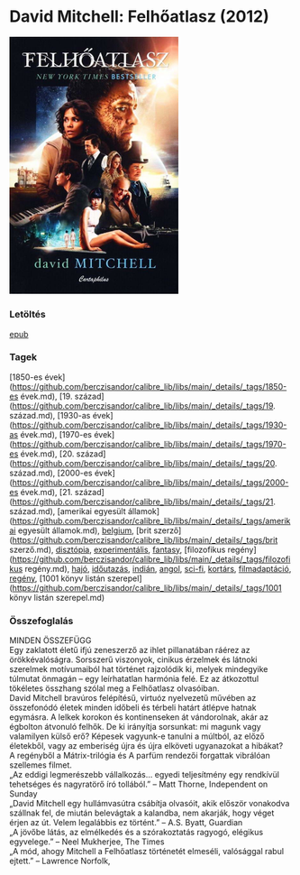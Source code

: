 # <a name="id_454">David Mitchell: Felhőatlasz (2012)</a>
<img src="https://github.com/BercziSandor/calibre_lib/raw/main/libs/main/David%20Mitchell/Felhoatlasz%20%28454%29/cover.jpg" alt="cover" width="300"/>

### Letöltés
[epub](https://github.com/BercziSandor/calibre_lib/raw/main/libs/main/David%20Mitchell/Felhoatlasz%20%28454%29/Felhoatlasz%20-%20David%20Mitchell.epub)

### Tagek
[1850-es évek](https://github.com/berczisandor/calibre_lib/libs/main/_details/_tags/1850-es évek.md), [19. század](https://github.com/berczisandor/calibre_lib/libs/main/_details/_tags/19. század.md), [1930-as évek](https://github.com/berczisandor/calibre_lib/libs/main/_details/_tags/1930-as évek.md), [1970-es évek](https://github.com/berczisandor/calibre_lib/libs/main/_details/_tags/1970-es évek.md), [20. század](https://github.com/berczisandor/calibre_lib/libs/main/_details/_tags/20. század.md), [2000-es évek](https://github.com/berczisandor/calibre_lib/libs/main/_details/_tags/2000-es évek.md), [21. század](https://github.com/berczisandor/calibre_lib/libs/main/_details/_tags/21. század.md), [amerikai egyesült államok](https://github.com/berczisandor/calibre_lib/libs/main/_details/_tags/amerikai egyesült államok.md), [belgium](https://github.com/berczisandor/calibre_lib/libs/main/_details/_tags/belgium.md), [brit szerző](https://github.com/berczisandor/calibre_lib/libs/main/_details/_tags/brit szerző.md), [disztópia](https://github.com/berczisandor/calibre_lib/libs/main/_details/_tags/disztópia.md), [experimentális](https://github.com/berczisandor/calibre_lib/libs/main/_details/_tags/experimentális.md), [fantasy](https://github.com/berczisandor/calibre_lib/libs/main/_details/_tags/fantasy.md), [filozofikus regény](https://github.com/berczisandor/calibre_lib/libs/main/_details/_tags/filozofikus regény.md), [hajó](https://github.com/berczisandor/calibre_lib/libs/main/_details/_tags/hajó.md), [időutazás](https://github.com/berczisandor/calibre_lib/libs/main/_details/_tags/időutazás.md), [indián](https://github.com/berczisandor/calibre_lib/libs/main/_details/_tags/indián.md), [angol](https://github.com/berczisandor/calibre_lib/libs/main/_details/_tags/angol.md), [sci-fi](https://github.com/berczisandor/calibre_lib/libs/main/_details/_tags/sci-fi.md), [kortárs](https://github.com/berczisandor/calibre_lib/libs/main/_details/_tags/kortárs.md), [filmadaptáció](https://github.com/berczisandor/calibre_lib/libs/main/_details/_tags/filmadaptáció.md), [regény](https://github.com/berczisandor/calibre_lib/libs/main/_details/_tags/regény.md), [1001 könyv listán szerepel](https://github.com/berczisandor/calibre_lib/libs/main/_details/_tags/1001 könyv listán szerepel.md)

### Összefoglalás
<div>
<p>MINDEN ​ÖSSZEFÜGG <br>Egy zaklatott életű ifjú zeneszerző az ihlet pillanatában ráérez az örökkévalóságra. Sorsszerű viszonyok, cinikus érzelmek és látnoki szerelmek motívumaiból hat történet rajzolódik ki, melyek mindegyike túlmutat önmagán – egy leírhatatlan harmónia felé. Ez az átkozottul tökéletes összhang szólal meg a Felhőatlasz olvasóiban. <br>David Mitchell bravúros felépítésű, virtuóz nyelvezetű művében az összefonódó életek minden időbeli és térbeli határt átlépve hatnak egymásra. A lelkek korokon és kontinenseken át vándorolnak, akár az égbolton átvonuló felhők. De ki irányítja sorsunkat: mi magunk vagy valamilyen külső erő? Képesek vagyunk-e tanulni a múltból, az előző életekből, vagy az emberiség újra és újra elköveti ugyanazokat a hibákat? <br>A regényből a Mátrix-trilógia és A parfüm rendezői forgattak vibrálóan szellemes filmet.<br>„Az eddigi legmerészebb vállalkozás… egyedi teljesítmény egy rendkívül tehetséges és nagyratörő író tollából.” – Matt Thorne, Independent on Sunday<br>„David Mitchell egy hullámvasútra csábítja olvasóit, akik először vonakodva szállnak fel, de miután belevágtak a kalandba, nem akarják, hogy véget érjen az út. Velem legalábbis ez történt.” – A.S. Byatt, Guardian<br>„A jövőbe látás, az elmélkedés és a szórakoztatás ragyogó, elégikus egyvelege.” – Neel Mukherjee, The Times<br>„A mód, ahogy Mitchell a Felhőatlasz történetét elmeséli, valósággal rabul ejtett.” – Lawrence Norfolk,</p></div>


